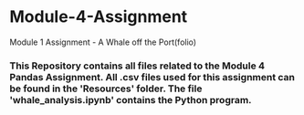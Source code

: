 # Module-4-Assignment
Module 1 Assignment - A Whale off the Port(folio)

### This Repository contains all files related to the Module 4 Pandas Assignment. All .csv files used for this assignment can be found in the 'Resources' folder. The file 'whale_analysis.ipynb' contains the Python program.

